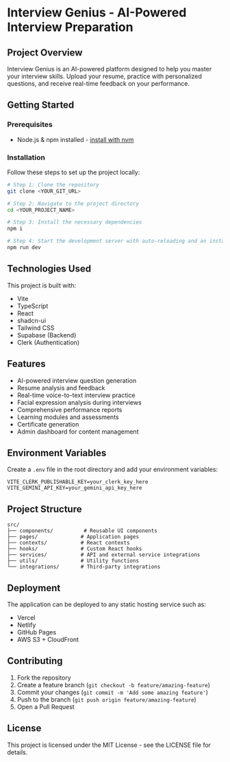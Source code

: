 
# Interview Genius - AI-Powered Interview Preparation

## Project Overview

Interview Genius is an AI-powered platform designed to help you master your interview skills. Upload your resume, practice with personalized questions, and receive real-time feedback on your performance.

## Getting Started

### Prerequisites

- Node.js & npm installed - [install with nvm](https://github.com/nvm-sh/nvm#installing-and-updating)

### Installation

Follow these steps to set up the project locally:

```sh
# Step 1: Clone the repository
git clone <YOUR_GIT_URL>

# Step 2: Navigate to the project directory
cd <YOUR_PROJECT_NAME>

# Step 3: Install the necessary dependencies
npm i

# Step 4: Start the development server with auto-reloading and an instant preview
npm run dev
```

## Technologies Used

This project is built with:

- Vite
- TypeScript
- React
- shadcn-ui
- Tailwind CSS
- Supabase (Backend)
- Clerk (Authentication)

## Features

- AI-powered interview question generation
- Resume analysis and feedback
- Real-time voice-to-text interview practice
- Facial expression analysis during interviews
- Comprehensive performance reports
- Learning modules and assessments
- Certificate generation
- Admin dashboard for content management

## Environment Variables

Create a `.env` file in the root directory and add your environment variables:

```
VITE_CLERK_PUBLISHABLE_KEY=your_clerk_key_here
VITE_GEMINI_API_KEY=your_gemini_api_key_here
```

## Project Structure

```
src/
├── components/          # Reusable UI components
├── pages/              # Application pages
├── contexts/           # React contexts
├── hooks/              # Custom React hooks
├── services/           # API and external service integrations
├── utils/              # Utility functions
└── integrations/       # Third-party integrations
```

## Deployment

The application can be deployed to any static hosting service such as:
- Vercel
- Netlify
- GitHub Pages
- AWS S3 + CloudFront

## Contributing

1. Fork the repository
2. Create a feature branch (`git checkout -b feature/amazing-feature`)
3. Commit your changes (`git commit -m 'Add some amazing feature'`)
4. Push to the branch (`git push origin feature/amazing-feature`)
5. Open a Pull Request

## License

This project is licensed under the MIT License - see the LICENSE file for details.

